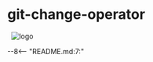 # git-change-operator

&nbsp;
![logo](images/git-change-operator-logo.png)
&nbsp;

--8<-- "README.md:7:"